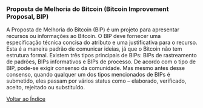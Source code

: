 ### Proposta de Melhoria do Bitcoin (Bitcoin Improvement Proposal, BIP)

A Proposta de Melhoria do Bitcoin (BIP) é um projeto para apresentar recursos ou informações ao Bitcoin. O BIP deve fornecer uma especificação técnica concisa do atributo e uma justificativa para o recurso. Esta é a maneira padrão de comunicar ideias, já que o Bitcoin não tem estrutura formal. Existem três tipos principais de BIPs: BIPs de rastreamento de padrões, BIPs informativos e BIPs de processo. De acordo com o tipo de BIP, pode-se exigir consenso da comunidade. Mas mesmo antes desse consenso, quando qualquer um dos tipos mencionados de BIPs é submetido, eles passam por vários status como – elaborado, verificado, aceito, rejeitado ou substituído.

[Voltar ao Índice](../)